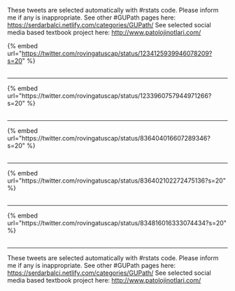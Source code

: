 

These tweets are selected automatically with #rstats code. Please inform me if any is inappropriate.
See other #GUPath pages here: https://serdarbalci.netlify.com/categories/GUPath/ 
See selected social media based textbook project here: http://www.patolojinotlari.com/

{% embed url="https://twitter.com/rovingatuscap/status/1234125939946078209?s=20" %}<br>
<br>
<hr>
{% embed url="https://twitter.com/rovingatuscap/status/1233960757944971266?s=20" %}<br>
<br>
<hr>
{% embed url="https://twitter.com/rovingatuscap/status/836404016607289346?s=20" %}<br>
<br>
<hr>
{% embed url="https://twitter.com/rovingatuscap/status/836402102272475136?s=20" %}<br>
<br>
<hr>
{% embed url="https://twitter.com/rovingatuscap/status/834816016333074434?s=20" %}<br>
<br>
<hr>


These tweets are selected automatically with #rstats code. Please inform me if any is inappropriate.
See other #GUPath pages here: https://serdarbalci.netlify.com/categories/GUPath/ 
See selected social media based textbook project here: http://www.patolojinotlari.com/
